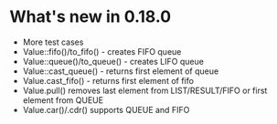 # What's new in 0.18.0

* More test cases
* Value::fifo()/to_fifo() - creates FIFO queue
* Value::queue()/to_queue() - creates LIFO queue
* Value::cast_queue() - returns first element of queue
* Value.cast_fifo() - returns first element of fifo
* Value.pull() removes last element from LIST/RESULT/FIFO or first element from QUEUE
* Value.car()/.cdr() supports QUEUE and FIFO
